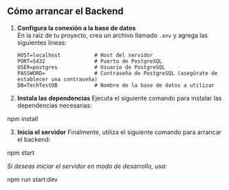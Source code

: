 ## Cómo arrancar el Backend

1. **Configura la conexión a la base de datos**  
   En la raíz de tu proyecto, crea un archivo llamado `.env` y agrega las siguientes líneas:

   ```plaintext
   HOST=localhost           # Host del servidor
   PORT=5432                # Puerto de PostgreSQL
   USER=postgres            # Usuario de PostgreSQL
   PASSWORD=                # Contraseña de PostgreSQL (asegúrate de establecer una contraseña)
   DB=TechTestDB            # Nombre de la base de datos a utilizar

2. **Instala las dependencias**
Ejecuta el siguiente comando para instalar las dependencias necesarias:

npm install

3. **Inicia el servidor**
Finalmente, utiliza el siguiente comando para arrancar el backend:

npm start

*Si deseas iniciar el servidor en modo de desarrollo, usa:*

npm run start:dev